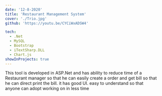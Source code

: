 ```yaml
---
date: '12-8-2020'
title: 'Restaurant Management System'
cover: './Trio.jpg'
github: 'https://youtu.be/CYCiWxADSW4'

tech:
  - .Net
  - MySQL
  - Bootstrap
  - iTextSharp.DLL
  - Chart.js
showInProjects: true
---
```


This tool is developed in ASP.Net and has ability to reduce time of a Restaurant manager so that he can easily create a order and get bill so that he can direct print the bill. it has good UI. easy to understand so that anyone can adopt working on in less time

